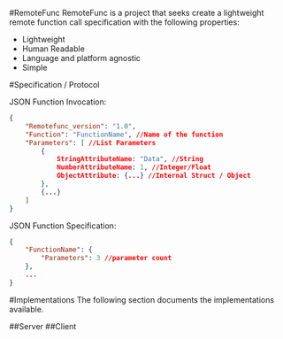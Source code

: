 #RemoteFunc
RemoteFunc is a project that seeks create a lightweight remote function call
specification with the following properties:

* Lightweight
* Human Readable
* Language and platform agnostic
* Simple

#Specification / Protocol

JSON Function Invocation:
```json
{
    "Remotefunc_version": "1.0", 
    "Function": "FunctionName", //Name of the function
    "Parameters": [ //List Parameters
        {
            StringAttributeName: "Data", //String
            NumberAttributeName: 1, //Integer/Float
            ObjectAttribute: {...} //Internal Struct / Object
        },
        {...}
    ]
}
```

JSON Function Specification:
```json
{
    "FunctionName": {
        "Parameters": 3 //parameter count
    },
    ...
}
```

#Implementations
The following section documents the implementations available.

##Server
##Client
